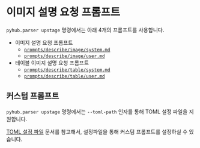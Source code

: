 # 이미지 설명 요청 프롬프트

`pyhub.parser upstage` 명령에서는 아래 4개의 프롬프트를 사용합니다.

+ 이미지 설명 요청 프롬프트
    - [`prompts/describe/image/system.md`](https://github.com/pyhub-kr/django-pyhub-rag/blob/main/src/pyhub/parser/templates/prompts/describe/image/system.md?plain=1)
    - [`prompts/describe/image/user.md`](https://github.com/pyhub-kr/django-pyhub-rag/blob/main/src/pyhub/parser/templates/prompts/describe/image/user.md?plain=1)
+ 테이블 이미지 설명 요청 프롬프트
    - [`prompts/describe/table/system.md`](https://github.com/pyhub-kr/django-pyhub-rag/blob/main/src/pyhub/parser/templates/prompts/describe/table/system.md?plain=1)
    - [`prompts/describe/table/user.md`](https://github.com/pyhub-kr/django-pyhub-rag/blob/main/src/pyhub/parser/templates/prompts/describe/table/user.md?plain=1)

## 커스텀 프롬프트

`pyhub.parser upstage` 명령에서는 `--toml-path` 인자를 통해 TOML 설정 파일을 지원합니다.

[TOML 설정 파일](../../../toml) 문서를 참고해서, 설정파일을 통해 커스텀 프롬프트를 설정하실 수 있습니다.